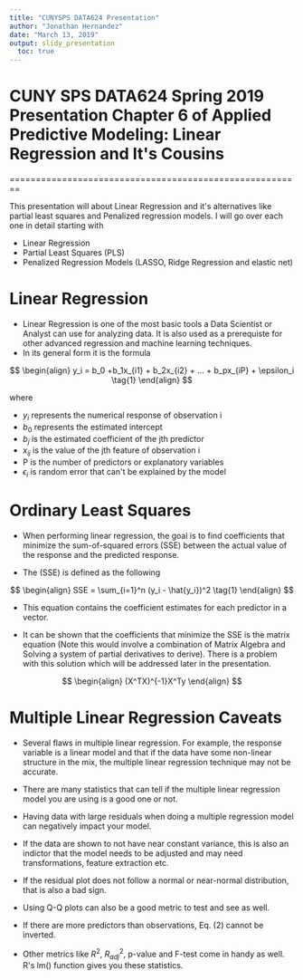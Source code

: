 ```yaml
---
title: "CUNYSPS DATA624 Presentation"
author: "Jonathan Hernandez"
date: "March 13, 2019"
output: slidy_presentation
  toc: true
---
```


CUNY SPS DATA624 Spring 2019 Presentation
Chapter 6 of Applied Predictive Modeling: Linear Regression and It's Cousins
========================================================

========================================================

This presentation will about Linear Regression and it's alternatives like partial
least squares and Penalized regression models. I will go over each one in detail
starting with

- Linear Regression
- Partial Least Squares (PLS)
- Penalized Regression Models (LASSO, Ridge Regression and elastic net)

Linear Regression
========================================================

- Linear Regression is one of the most basic tools a Data Scientist or Analyst can
use for analyzing data. It is also used as a prerequiste for other advanced regression and
machine learning techniques.
- In its general form it is the formula


$$
\begin{align}
y_i = b_0 +b_1x_{i1} + b_2x_{i2} + ... + b_px_{iP} + \epsilon_i \tag{1}
\end{align}
$$

where 

- $y_i$ represents the numerical response of observation i
- $b_0$ represents the estimated intercept
- $b_j$ is the estimated coefficient of the jth predictor
- $x_{ij}$ is the value of the jth feature of observation i
- P is the number of predictors or explanatory variables
- $\epsilon_i$ is random error that can't be explained by the model

Ordinary Least Squares
========================================================

- When performing linear regression, the goal is to find coefficients that minimize the sum-of-squared
errors (SSE) between the actual value of the response and the predicted response.

- The (SSE) is defined as the following

$$
\begin{align}
SSE = \sum_{i=1}^n (y_i - \hat{y_i})^2 \tag{1}
\end{align}
$$

- This equation contains the coefficient estimates for each predictor in a vector.

- It can be shown that the coefficients that minimize the SSE is the matrix equation
(Note this would involve a combination of Matrix Algebra and Solving a system of 
partial derivatives to derive). There is a problem with this solution which will be addressed
later in the presentation.

$$
\begin{align}
(X^TX)^{-1}X^Ty
\end{align}
$$

Multiple Linear Regression Caveats
========================================================

- Several flaws in multiple linear regression. For example, the response variable
is a linear model and that if the data have some non-linear structure in the mix,
the multiple linear regression technique may not be accurate.

- There are many statistics that can tell if the multiple linear regression model you
are using is a good one or not.

- Having data with large residuals when doing a multiple regression model can negatively
impact your model.

- If the data are shown to not have near constant variance, this is also an indictor that
the model needs to be adjusted and may need transformations, feature extraction etc.

- If the residual plot does not follow a normal or near-normal distribution, that is also
a bad sign.

- Using Q-Q plots can also be a good metric to test and see as well.

- If there are more predictors than observations, Eq. (2) cannot be inverted.

- Other metrics like $R^2$, $R^2_{adj}$, p-value and F-test come in handy as well.
R's lm() function gives you these statistics.